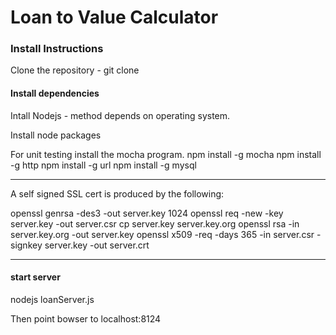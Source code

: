 # Loan to Value Calculator

### Install Instructions

Clone the repository - git clone <repo path>

#### Install dependencies

Intall Nodejs - method depends on operating system.

Install node packages

For unit testing install the mocha program.
npm install -g mocha
npm install -g http
npm install -g url
npm install -g mysql

---------------------------

A self signed SSL cert is produced by the following: 

openssl genrsa -des3 -out server.key 1024
openssl req -new -key server.key -out server.csr
cp server.key server.key.org
openssl rsa -in server.key.org -out server.key
openssl x509 -req -days 365 -in server.csr -signkey server.key -out server.crt

----------------------------

#### start server

nodejs loanServer.js

Then point bowser to localhost:8124
